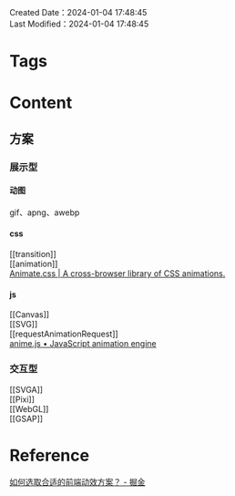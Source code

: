 Created Date：2024-01-04 17:48:45  
Last Modified：2024-01-04 17:48:45

# Tags

# Content

## 方案

### 展示型

#### 动图

gif、apng、awebp

#### css

[[transition]]  
[[animation]]  
[Animate.css | A cross-browser library of CSS animations.](https://animate.style/)

#### js

[[Canvas]]  
[[SVG]]  
[[requestAnimationRequest]]  
[anime.js • JavaScript animation engine](https://animejs.com/)

### 交互型

[[SVGA]]  
[[Pixi]]  
[[WebGL]]  
[[GSAP]]

# Reference

[如何选取合适的前端动效方案？ - 掘金](https://juejin.cn/post/6844903830094610446)
